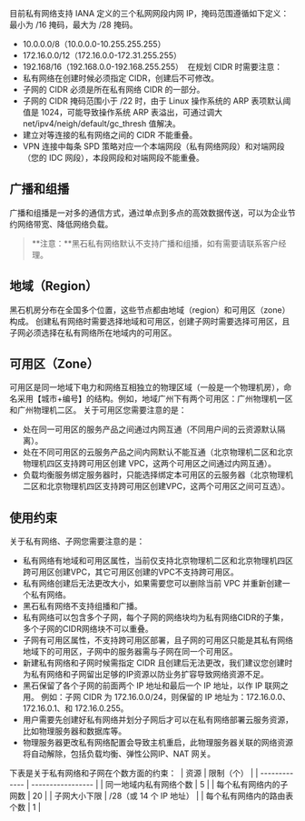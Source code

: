目前私有网络支持 IANA 定义的三个私网网段内网 IP，掩码范围遵循如下定义：最小为 /16 掩码，最大为 /28 掩码。
- 10.0.0.0/8（10.0.0.0-10.255.255.255）
- 172.16.0.0/12（172.16.0.0-172.31.255.255）
- 192.168/16（192.168.0.0-192.168.255.255）
​
在规划 CIDR 时需要注意：
- 私有网络在创建时候必须指定 CIDR，创建后不可修改。
- 子网的 CIDR 必须是所在私有网络 CIDR 的一部分。
- 子网的 CIDR 掩码范围小于 /22 时，由于 Linux 操作系统的 ARP 表项默认阈值是 1024，可能导致操作系统 ARP 表溢出，可通过调大 net/ipv4/neigh/default/gc_thresh 值解决。
- 建立对等连接的私有网络之间的 CIDR 不能重叠。
- VPN 连接中每条 SPD 策略对应一个本端网段（私有网络网段）和对端网段（您的 IDC 网段），本段网段和对端网段不能重叠。
​
## 广播和组播
广播和组播是一对多的通信方式，通过单点到多点的高效数据传送，可以为企业节约网络带宽、降低网络负载。
​
>**注意：**黑石私有网络默认不支持广播和组播，如有需要请联系客户经理。 
​
## 地域（Region）
黑石机房分布在全国多个位置，这些节点都由地域（region）和可用区（zone）构成。
创建私有网络时需要选择地域和可用区，创建子网时需要选择可用区，且子网必须选择在私有网络所在地域内的可用区。
​
​
## 可用区（Zone）
可用区是同一地域下电力和网络互相独立的物理区域（一般是一个物理机房），命名采用【城市+编号】的结构。例如，地域广州下有两个可用区：广州物理机一区和广州物理机二区。
关于可用区您需要注意的是：
- 处在同一可用区的服务产品之间通过内网互通（不同用户间的云资源默认隔离）。
- 处在不同可用区的云服务产品之间内网默认不能互通（北京物理机二区和北京物理机四区支持跨可用区创建 VPC，这两个可用区之间通过内网互通）。
- 负载均衡服务绑定服务器时，只能选择绑定本可用区的云服务器（北京物理机二区和北京物理机四区支持跨可用区创建VPC，这两个可用区之间可互选）。
​
​
## 使用约束
关于私有网络、子网您需要注意的是：
- 私有网络有地域和可用区属性，当前仅支持北京物理机二区和北京物理机四区跨可用区创建VPC，其它可用区创建的VPC不支持跨可用区。
- 私有网络创建后无法更改大小，如果需要您可以删除当前 VPC 并重新创建一个私有网络。
- 黑石私有网络不支持组播和广播。
- 私有网络可以包含多个子网，每个子网的网络块均为私有网络CIDR的子集，多个子网的CIDR网络块不可以重叠。
- 子网有可用区属性，不支持跨可用区部署，且子网的可用区只能是其私有网络地域下的可用区，子网中的服务器需与子网在同一个可用区。
- 新建私有网络和子网时候需指定 CIDR 且创建后无法更改，我们建议您创建时为私有网络和子网留出足够的IP资源以防业务扩容导致网络资源不足。
- 黑石保留了各个子网的前面两个 IP 地址和最后一个 IP 地址，以作 IP 联网之用。
例如：子网 CIDR 为 172.16.0.0/24，则保留的 IP 地址为：172.16.0.0、172.16.0.1、和 172.16.0.255。
- 用户需要先创建好私有网络并划分子网后才可以在私有网络部署云服务资源，比如物理服务器和数据库等。
- 物理服务器更改私有网络配置会导致主机重启，此物理服务器关联的网络资源将自动解除，包括负载均衡、弹性公网IP、NAT 网关。
​

下表是关于私有网络和子网在个数方面的约束：
​
| 资源            | 限制（个）             |
| ------------- | ----------------- |
| 同一地域内私有网络个数   | 5                 |
| 每个私有网络内的子网数   | 20                |
| 子网大小下限        | /28（或 14 个 IP 地址） |
| 每个私有网络内的路由表个数 | 1                 |
​
​
​
​
​
​
